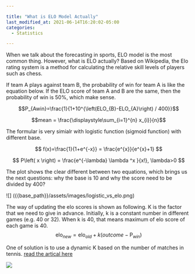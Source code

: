 ```yaml
---

title: "What is ELO Model Actually"
last_modified_at: 2021-06-14T16:20:02-05:00
categories:
  - Statistics

---
```


When we talk about the forecasting in sports, ELO model is the most common thing. However, what is ELO actually? Based on Wikipedia, the Elo rating system is a method for calculating the relative skill levels of players such as chess. 

If team A plays against team B, the probability of win for team A is like the equation below. If the ELO score of team A and B are the same, then the probability of win is 50%, which make sense. 

$$P_{Awin}=\frac{1}{1+10^{\left(ELO_{B}-ELO_{A}\right) / 400}}$$

$$mean = \frac{\displaystyle\sum_{i=1}^{n} x_{i}}{n}$$ 

The formular is very simialr with logistic function (sigmoid function) with different base.

$$
f(x)=\frac{1}{1+e^{-x}} = \frac{e^{x}}{e^{x}+1}
$$

$$
P\left( x \right) = \frac{e^{-\lambda} \lambda ^x }{x!}, \lambda>0
$$



The plot shows the clear different between two equations, which brings us the next questions: why the base is 10 and why the score need to be divided by 400?

![] ({{base_path}}/assets/images/logistic_vs_elo.png)



The way of updating the elo scores is shown as following. K is the factor that we need to give in advance. Initially, k is a constant number in different games (e.g. 40 or 32). When k is 40, that means maximum of elo score of each game is 40.
$$
\text {elo}_{new}=\mathrm{elo}_{old}+k\left(outcome-\operatorname{P}_{win}\right)
$$


One of solution is to use a dynamic K based on the number of matches in tennis. [read the artical here](https://www.betfair.com.au/hub/tennis-elo-modelling/)

![]({{base_path}}/assets/images/dynamic_k.png)


